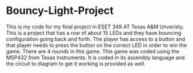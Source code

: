 # Bouncy-Light-Project
This is my code for my final project in ESET 349 AT Texas A&M Unveristy. This is a project that has a row of about 15 LEDs and they have bouncing configuration going back and forth. The player has access to a button and that player needs to press the button on the correct LED in order to win the game. There are 4 rounds in this game. This game was coded using the MSP432 from Texas Instruments. It is coded in its assembly language and the circuit to diagram to get it working is provided as well.
